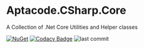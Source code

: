 # Aptacode.CSharp.Core
A Collection of .Net Core Utilities and Helper classes

[![NuGet](https://img.shields.io/nuget/v/Aptacode.CSharp.Core.svg?style=flat)](https://www.nuget.org/packages/Aptacode.CSharp.Core/)
[![Codacy Badge](https://app.codacy.com/project/badge/Grade/3c22b40e8b0e426e8fcf5f0a4225d643)](https://www.codacy.com/manual/Timmoth/Aptacode.CSharp.Core?utm_source=github.com&amp;utm_medium=referral&amp;utm_content=Timmoth/Aptacode.CSharp.Core&amp;utm_campaign=Badge_Grade)
![last commit](https://img.shields.io/github/last-commit/Timmoth/Aptacode.CSharp.Core?style=flat-square&cacheSeconds=86000)
